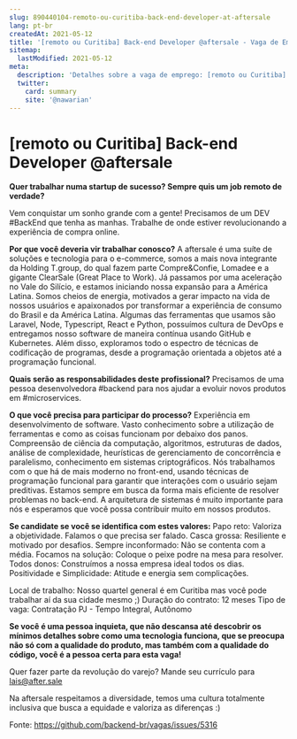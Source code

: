 ```yaml
---
slug: 890440104-remoto-ou-curitiba-back-end-developer-at-aftersale
lang: pt-br
createdAt: 2021-05-12
title: '[remoto ou Curitiba] Back-end Developer @aftersale - Vaga de Emprego'
sitemap:
  lastModified: 2021-05-12
meta:
  description: 'Detalhes sobre a vaga de emprego: [remoto ou Curitiba] Back-end Developer @aftersale'
  twitter:
    card: summary
    site: '@nawarian'
---
```


# [remoto ou Curitiba] Back-end Developer @aftersale

**Quer trabalhar numa startup de sucesso? Sempre quis um job remoto de verdade?**

Vem conquistar um sonho grande com a gente! Precisamos de um DEV #BackEnd que tenha as manhas.
Trabalhe de onde estiver revolucionando a experiência de compra online.

**Por que você deveria vir trabalhar conosco?**
A aftersale é uma suíte de soluções e tecnologia para o e-commerce, somos a mais nova integrante da Holding T.group, do qual fazem parte Compre&Confie, Lomadee e a gigante ClearSale (Great Place to Work).
Já passamos por uma aceleração no Vale do Silício, e estamos iniciando nossa expansão para a América Latina. Somos cheios de energia, motivados a gerar impacto na vida de nossos usuários e apaixonados por transformar a experiência de consumo do Brasil e da América Latina.
Algumas das ferramentas que usamos são Laravel, Node, Typescript, React e Python, possuímos cultura de DevOps e entregamos nosso software de maneira contínua usando GitHub e Kubernetes. Além disso, exploramos todo o espectro de técnicas de codificação de programas, desde a programação orientada a objetos até a programação funcional.

**Quais serão as responsabilidades deste profissional?**
Precisamos de uma pessoa desenvolvedora #backend para nos ajudar a evoluir novos produtos em #microservices. 

**O que você precisa para participar do processo?**
Experiência em desenvolvimento de software. Vasto conhecimento sobre a utilização de ferramentas e como as coisas funcionam por debaixo dos panos. Compreensão de ciência da computação, algoritmos, estruturas de dados, análise de complexidade, heurísticas de gerenciamento de concorrência e paralelismo, conhecimento em sistemas criptográficos.
Nós trabalhamos com o que há de mais moderno no front-end, usando técnicas de programação funcional para garantir que interações com o usuário sejam preditivas. Estamos sempre em busca da forma mais eficiente de resolver problemas no back-end. A arquitetura de sistemas é muito importante para nós e esperamos que você possa contribuir muito em nossos produtos.

**Se candidate se você se identifica com estes valores:**
Papo reto: Valoriza a objetividade. Falamos o que precisa ser falado.
Casca grossa: Resiliente e motivado por desafios.
Sempre inconformado: Não se contenta com a média.
Focamos na solução: Coloque o peixe podre na mesa para resolver.
Todos donos: Construímos a nossa empresa ideal todos os dias.
Positividade e Simplicidade: Atitude e energia sem complicações.
 
Local de trabalho: Nosso quartel general é em Curitiba mas você pode trabalhar aí da sua cidade mesmo ;)
Duração do contrato: 12 meses
Tipo de vaga: Contratação PJ - Tempo Integral, Autônomo

**Se você é uma pessoa inquieta, que não descansa até descobrir os mínimos detalhes sobre como uma tecnologia funciona, que se preocupa não só com a qualidade do produto, mas também com a qualidade do código, você é a pessoa certa para esta vaga!**
 
Quer fazer parte da revolução do varejo? Mande seu currículo para lais@after.sale

Na aftersale respeitamos a diversidade, temos uma cultura totalmente inclusiva que busca a equidade e valoriza as diferenças :)



Fonte: https://github.com/backend-br/vagas/issues/5316